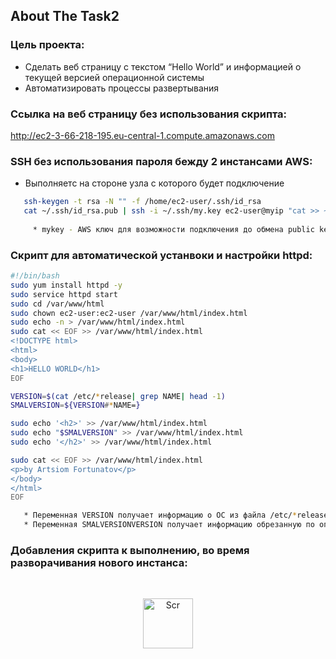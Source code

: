 <!-- ABOUT THE PROJECT -->
## About The Task2
### Цель проекта:
* Сделать веб страницу с текстом “Hello World” и информацией о текущей версией операционной системы
* Автоматизировать процессы развертывания 
### Ссылка на  веб страницу без использования скрипта:
http://ec2-3-66-218-195.eu-central-1.compute.amazonaws.com
### SSH без использования пароля бежду 2 инстансами AWS:
* Выполняетс на стороне узла с которого будет подключение 
```sh
   ssh-keygen -t rsa -N "" -f /home/ec2-user/.ssh/id_rsa
   cat ~/.ssh/id_rsa.pub | ssh -i ~/.ssh/my.key ec2-user@myip "cat >> ~/.ssh/authorized_keys"
   
     * mykey - AWS ключ для возможности подключения до обмена public key  между нодами.
   ```
### Скрипт для автоматической устанвоки и настройки httpd:
```sh
#!/bin/bash
sudo yum install httpd -y
sudo service httpd start
sudo cd /var/www/html
sudo chown ec2-user:ec2-user /var/www/html/index.html
sudo echo -n > /var/www/html/index.html
sudo cat << EOF >> /var/www/html/index.html
<!DOCTYPE html>
<html>
<body>
<h1>HELLO WORLD</h1>
EOF

VERSION=$(cat /etc/*release| grep NAME| head -1)
SMALVERSION=${VERSION#*NAME=}

sudo echo '<h2>' >> /var/www/html/index.html
sudo echo "$SMALVERSION" >> /var/www/html/index.html
sudo echo '</h2>' >> /var/www/html/index.html

sudo cat << EOF >> /var/www/html/index.html
<p>by Artsiom Fortunatov</p>
</body>
</html>
EOF

   * Переменная VERSION получает информацию о ОС из файла /etc/*release
   * Переменная SMALVERSIONVERSION получает информацию обрезанную по определенному полю
   ```
### Добавления скрипта к выполнению, во время разворачивания нового инстанса:
<br />
<p align="center">
  <a href="https://github.com/ArtsiomFortunatov/exadel_internship">
    <img src="/tree/master/task2/AddUserData.png" alt="Scr" width="80" height="80">
  </a>